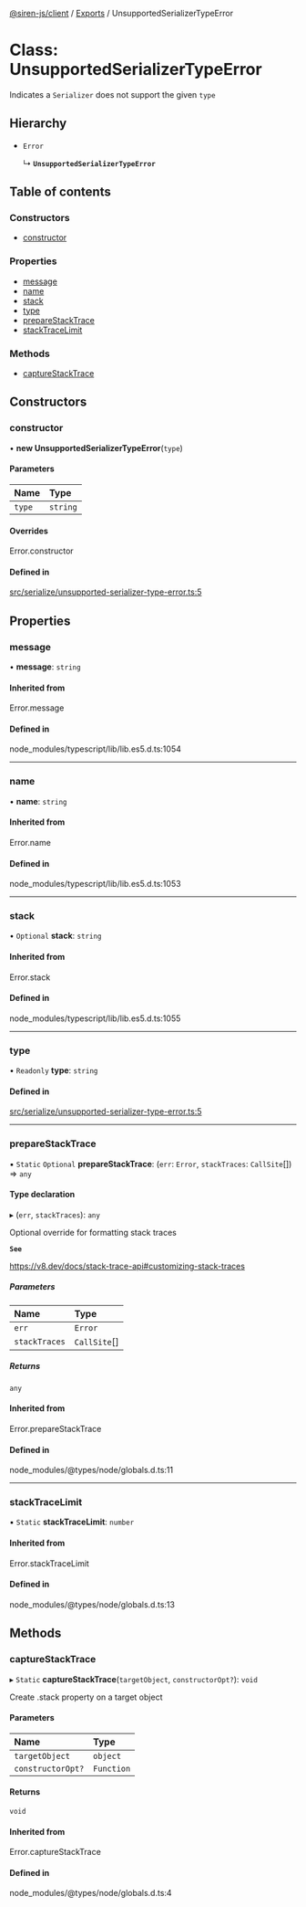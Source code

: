 [@siren-js/client](../README.md) / [Exports](../modules.md) / UnsupportedSerializerTypeError

# Class: UnsupportedSerializerTypeError

Indicates a `Serializer` does not support the given `type`

## Hierarchy

- `Error`

  ↳ **`UnsupportedSerializerTypeError`**

## Table of contents

### Constructors

- [constructor](UnsupportedSerializerTypeError.md#constructor)

### Properties

- [message](UnsupportedSerializerTypeError.md#message)
- [name](UnsupportedSerializerTypeError.md#name)
- [stack](UnsupportedSerializerTypeError.md#stack)
- [type](UnsupportedSerializerTypeError.md#type)
- [prepareStackTrace](UnsupportedSerializerTypeError.md#preparestacktrace)
- [stackTraceLimit](UnsupportedSerializerTypeError.md#stacktracelimit)

### Methods

- [captureStackTrace](UnsupportedSerializerTypeError.md#capturestacktrace)

## Constructors

### constructor

• **new UnsupportedSerializerTypeError**(`type`)

#### Parameters

| Name | Type |
| :------ | :------ |
| `type` | `string` |

#### Overrides

Error.constructor

#### Defined in

[src/serialize/unsupported-serializer-type-error.ts:5](https://github.com/siren-js/client/blob/f21a3b1/src/serialize/unsupported-serializer-type-error.ts#L5)

## Properties

### message

• **message**: `string`

#### Inherited from

Error.message

#### Defined in

node_modules/typescript/lib/lib.es5.d.ts:1054

___

### name

• **name**: `string`

#### Inherited from

Error.name

#### Defined in

node_modules/typescript/lib/lib.es5.d.ts:1053

___

### stack

• `Optional` **stack**: `string`

#### Inherited from

Error.stack

#### Defined in

node_modules/typescript/lib/lib.es5.d.ts:1055

___

### type

• `Readonly` **type**: `string`

#### Defined in

[src/serialize/unsupported-serializer-type-error.ts:5](https://github.com/siren-js/client/blob/f21a3b1/src/serialize/unsupported-serializer-type-error.ts#L5)

___

### prepareStackTrace

▪ `Static` `Optional` **prepareStackTrace**: (`err`: `Error`, `stackTraces`: `CallSite`[]) => `any`

#### Type declaration

▸ (`err`, `stackTraces`): `any`

Optional override for formatting stack traces

**`See`**

https://v8.dev/docs/stack-trace-api#customizing-stack-traces

##### Parameters

| Name | Type |
| :------ | :------ |
| `err` | `Error` |
| `stackTraces` | `CallSite`[] |

##### Returns

`any`

#### Inherited from

Error.prepareStackTrace

#### Defined in

node_modules/@types/node/globals.d.ts:11

___

### stackTraceLimit

▪ `Static` **stackTraceLimit**: `number`

#### Inherited from

Error.stackTraceLimit

#### Defined in

node_modules/@types/node/globals.d.ts:13

## Methods

### captureStackTrace

▸ `Static` **captureStackTrace**(`targetObject`, `constructorOpt?`): `void`

Create .stack property on a target object

#### Parameters

| Name | Type |
| :------ | :------ |
| `targetObject` | `object` |
| `constructorOpt?` | `Function` |

#### Returns

`void`

#### Inherited from

Error.captureStackTrace

#### Defined in

node_modules/@types/node/globals.d.ts:4
